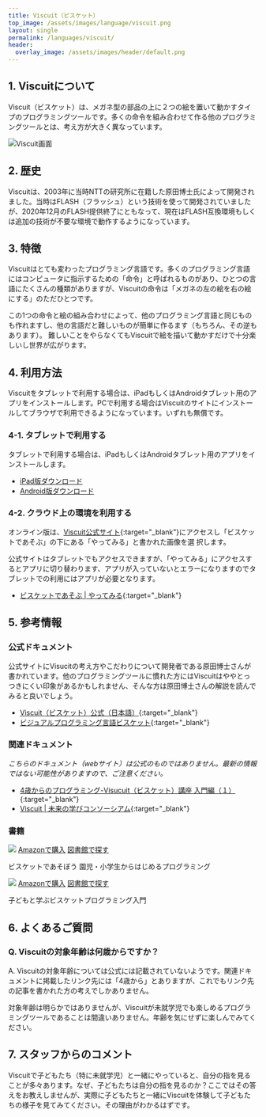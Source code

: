 ```yaml
---
title: Viscuit（ビスケット）
top_image: /assets/images/language/viscuit.png
layout: single
permalink: /languages/viscuit/
header:
  overlay_image: /assets/images/header/default.png
---
```

## 1. Viscuitについて
Viscuit（ビスケット）は、メガネ型の部品の上に２つの絵を置いて動かすタイプのプログラミングツールです。多くの命令を組み合わせて作る他のプログラミングツールとは、考え方が大きく異なっています。

![Viscuit画面](/assets/images/screen/viscuit.png)

## 2. 歴史
Viscuitは、2003年に当時NTTの研究所に在籍した原田博士氏によって開発されました。当時はFLASH（フラッシュ）という技術を使って開発されていましたが、2020年12月のFLASH提供終了にともなって、現在はFLASH互換環境もしくは追加の技術が不要な環境で動作するようになっています。

## 3. 特徴
Viscuitはとても変わったプログラミング言語です。多くのプログラミング言語にはコンピュータに指示するための「命令」と呼ばれるものがあり、ひとつの言語にたくさんの種類がありますが、Viscuitの命令は「メガネの左の絵を右の絵にする」のただひとつです。

この1つの命令と絵の組み合わせによって、他のプログラミング言語と同じものも作れますし、他の言語だと難しいものが簡単に作るます（もちろん、その逆もあります）。
難しいことをやらなくてもViscuitで絵を描いて動かすだけで十分楽しいし世界が広がります。

## 4. 利用方法
Viscuitをタブレットで利用する場合は、iPadもしくはAndroidタブレット用のアプリをインストールします。PCで利用する場合はViscuitのサイトにインストールしてブラウザで利用できるようになっています。いずれも無償です。

### 4-1. タブレットで利用する
タブレットで利用する場合は、iPadもしくはAndroidタブレット用のアプリをインストールします。
- [iPad版ダウンロード](https://apps.apple.com/jp/app/viscuit-beta/id1081857123)
- [Android版ダウンロード](https://play.google.com/store/apps/details?id=air.com.viscuit.viscuit10app&hl=ja)

### 4-2. クラウド上の環境を利用する
オンライン版は、[Viscuit公式サイト](https://www.viscuit.com/){:target="_blank"}にアクセスし「ビスケットであそぶ」の下にある「やってみる」と書かれた画像を選
択します。

公式サイトはタブレットでもアクセスできますが、「やってみる」にアクセスするとアプリに切り替わります、アプリが入っていないとエラーになりますのでタブレットでの利用にはアプリが必要となります。

- [ビスケットであそぶ | やってみる](https://develop.viscuit.com/env/publicarea.html){:target="_blank"}

## 5. 参考情報
### 公式ドキュメント
公式サイトにVisucitの考え方やこだわりについて開発者である原田博士さんが書かれています。他のプログラミングツールに慣れた方にはViscuitはややとっつきにくい印象があるかもしれません、そんな方は原田博士さんの解説を読んでみると良いでしょう。

- [Viscuit（ビスケット）公式（日本語）](https://www.viscuit.com/){:target="_blank"}
- [ビジュアルプログラミング言語ビスケット](https://www.viscuit.com/whatisviscuit){:target="_blank"}

### 関連ドキュメント
_こちらのドキュメント（webサイト）は公式のものではありません。最新の情報ではない可能性がありますので、ご注意ください。_

- [4歳からのプログラミング-Visucuit（ビスケット）講座 入門編（１）](https://i-learn.jp/article/3445){:target="_blank"}
- [Viscuit | 未来の学びコンソーシアム](https://miraino-manabi.mext.go.jp/content/288/){:target="_blank"}

### 書籍
<div class="bookshelf">
	<div class="book">
		<img class="cover" src="https://cover.openbd.jp/9784798143057.jpg">
		<a class="btn amazon" href="https://amazon.jp/dp/4798143057" target="blank">Amazonで購入</a>
		<a class="btn library" href="https://calil.jp/book/4798143057" target="blank">図書館で探す</a>
		<p class="title">ビスケットであそぼう 園児・小学生からはじめるプログラミング</p>
	</div>
	<div class="book">
		<img class="cover" src="https://cover.openbd.jp/9784295002826.jpg">
		<a class="btn amazon" href="https://amazon.jp/dp/4295002828" target="blank">Amazonで購入</a>
		<a class="btn library" href="https://calil.jp/book/4295002828" target="blank">図書館で探す</a>
		<p class="title">子どもと学ぶビスケットプログラミング入門</p>
	</div>
</div>

## 6. よくあるご質問
### Q. Viscuitの対象年齢は何歳からですか？
A. Viscuitの対象年齢については公式には記載されていないようです。関連ドキュメントに掲載したリンク先には「4歳から」とありますが、これでもリンク先の記事を書かれた方の考えでしかありません。

対象年齢は明らかではありませんが、Viscuitが未就学児でも楽しめるプログラミングツールであることは間違いありません。年齢を気にせずに楽しんでみてください。

## 7. スタッフからのコメント
Viscuitで子どもたち（特に未就学児）と一緒にやっていると、自分の指を見ることが多々あります。なぜ、子どもたちは自分の指を見るのか？ここではその答えをお教えしませんが、実際に子どもたちと一緒にViscuitを体験して子どもたちの様子を見てみてください。その理由がわかるはずです。